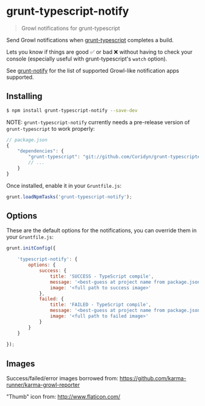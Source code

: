 # grunt-typescript-notify

> Growl notifications for grunt-typescript

Send Growl notifications when [grunt-typescript](https://github.com/k-maru/grunt-typescript) completes a build.

Lets you know if things are good :white_check_mark: or bad :x: without having to check your console (especially useful with grunt-typescript's `watch` option).

See [grunt-notify](https://github.com/dylang/grunt-notify) for the list of supported Growl-like notification apps supported.


## Installing

```bash
$ npm install grunt-typescript-notify --save-dev
```


NOTE: `grunt-typescript-notify` currently needs a pre-release version of `grunt-typescript` to work properly:

```javascript
// package.json
{
	"dependencies": {
		"grunt-typescript": "git://github.com/Coridyn/grunt-typescript#feat/grunt-raise-success-event"
		// ...
	}
}
```


Once installed, enable it in your `Gruntfile.js`:

```javascript
grunt.loadNpmTasks('grunt-typescript-notify');
```



## Options

These are the default options for the notifications, you can override them in your `Gruntfile.js`:

```javascript
grunt.initConfig({

	'typescript-notify': {
		options: {
			success: {
				title: 'SUCCESS - TypeScript compile',
				message: '<best-guess at project name from package.json>',
				image: '<full path to success image>'
			},
			failed: {
				title: 'FAILED - TypeScript compile',
				message: '<best-guess at project name from package.json>',
				image: '<full path to failed image>'
			}
		}
	}
	
});
```

## Images

Success/failed/error images borrowed from:
https://github.com/karma-runner/karma-growl-reporter

"Thumb" icon from: 
http://www.flaticon.com/